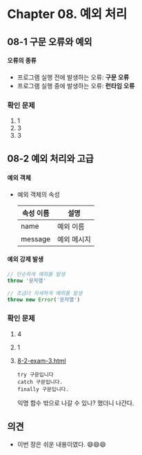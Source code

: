 # Chapter 08. 예외 처리

## 08-1 구문 오류와 예외

#### 오류의 종류

* 프로그램 실행 전에 발생하는 오류: **구문 오류**
* 프로그램 실행 중에 발생하는 오류: **런타임 오류**





### 확인 문제

1. 1
2. 3
3. 3



## 08-2 예외 처리와 고급

#### 예외 객체

* 예외 객체의 속성

  | 속성 이름 | 설명        |
  | --------- | ----------- |
  | name      | 예외 이름   |
  | message   | 예외 메시지 |

#### 예외 강제 발생

```javascript
// 단순하게 예외를 발생
throw '문자열'

// 조금더 자세하게 예외를 발생
throw new Error('문자열')
```



### 확인 문제

1. 4

2. 1

3. [8-2-exam-3.html](8-2-exam-3.html)

   ```
   try 구문입니다
   catch 구문입니다.
   finally 구문입니다.
   ```

   익명 함수 밖으로 나갈 수 있나? 했더니 나간다.



## 의견

* 이번 장은 쉬운 내용이였다. 😄😄😄

